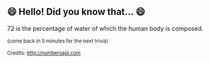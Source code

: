 ## 😄 Hello! Did you know that... 😄
72 is the percentage of water of which the human body is composed.

<sup>(come back in 5 minutes for the next trivia)</sup>


<sup>Credits: http://numbersapi.com</sup>
